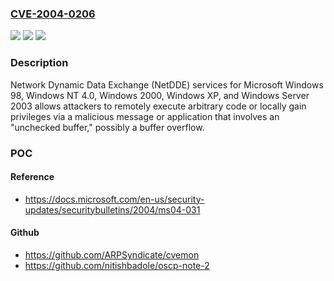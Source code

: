 ### [CVE-2004-0206](https://cve.mitre.org/cgi-bin/cvename.cgi?name=CVE-2004-0206)
![](https://img.shields.io/static/v1?label=Product&message=n%2Fa&color=blue)
![](https://img.shields.io/static/v1?label=Version&message=n%2Fa&color=blue)
![](https://img.shields.io/static/v1?label=Vulnerability&message=n%2Fa&color=brighgreen)

### Description

Network Dynamic Data Exchange (NetDDE) services for Microsoft Windows 98, Windows NT 4.0, Windows 2000, Windows XP, and Windows Server 2003 allows attackers to remotely execute arbitrary code or locally gain privileges via a malicious message or application that involves an "unchecked buffer," possibly a buffer overflow.

### POC

#### Reference
- https://docs.microsoft.com/en-us/security-updates/securitybulletins/2004/ms04-031

#### Github
- https://github.com/ARPSyndicate/cvemon
- https://github.com/nitishbadole/oscp-note-2


